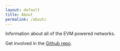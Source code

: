 ```yaml
---
layout: default
title: About
permalink: /about/
---
```


Information about all of the EVM powered networks.

Get involved in the [Github repo](https://github.com/ethereum-lists/chains).
